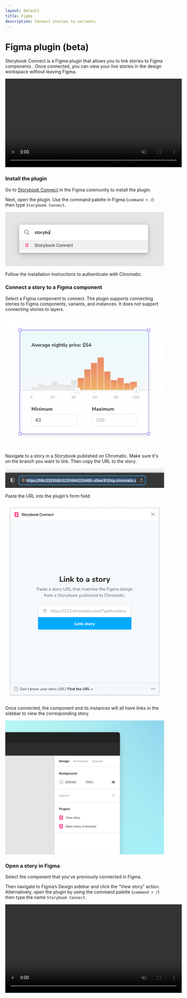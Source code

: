 ```yaml
---
layout: default
title: Figma
description: Connect stories to variants
---
```


# Figma plugin (beta)

Storybook Connect is a Figma plugin that allows you to link stories to Figma components . Once connected, you can view your live stories in the design workspace without leaving Figma.

<video autoPlay muted playsInline loop width="560px" class="center" style="pointer-events: none;">
  <source src="img/figma-plugin-overview.mp4" type="video/mp4" />
</video>

### Install the plugin

Go to [Storybook Connect](https://www.figma.com/community/plugin/1056265616080331589/Storybook-Connect) in the Figma community to install the plugin.

Next, open the plugin. Use the command palette in Figma (`command + /`) then type `Storybook Connect`.

![Open Storybook Connect in Figma](img/figma-plugin-open-in-figma.png)

Follow the installation instructions to authenticate with Chromatic.

### Connect a story to a Figma component

Select a Figma component to connect. The plugin supports connecting stories to Figma components, variants, and instances. It does not support connecting stories to layers.

![Select component](img/figma-plugin-select-component.png)

Navigate to a story in a Storybook published on Chromatic. Make sure it's on the branch you want to link. Then copy the URL to the story.

![Copy story url](img/figma-plugin-copy-url.png)

Paste the URL into the plugin’s form field.

![Paste story url](img/figma-plugin-paste-url.png)

Once connected, the component and its instances will all have links in the sidebar to view the corresponding story.

![Figma sidebar view](img/figma-plugin-sidebar-view.png)

### Open a story in Figma

Select the component that you've previously connected in Figma.

Then navigate to Figma’s Design sidebar and click the “View story” action. Alternatively, open the plugin by using the command palette (`command + /`) then type the name `Storybook Connect`.

<video autoPlay muted playsInline loop width="560px" class="center" style="pointer-events: none;">
  <source src="img/figma-plugin-open-story.mp4" type="video/mp4" />
</video>
